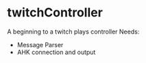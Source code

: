 # twitchController
A beginning to a twitch plays controller
Needs: 
- Message Parser
- AHK connection and output
